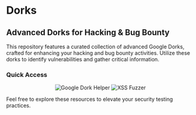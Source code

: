 # Dorks

## Advanced Dorks for Hacking & Bug Bounty

This repository features a curated collection of advanced Google Dorks, crafted for enhancing your hacking and bug bounty activities. Utilize these dorks to identify vulnerabilities and gather critical information.

### Quick Access

<p align="center">
    <a href="https://snowden-pc.github.io/google_dork_helper/" target="_blank" style="text-decoration: none;">
        <img src="https://img.shields.io/badge/Google%20Dork%20Helper-%2300aaff.svg?style=for-the-badge&logo=google" alt="Google Dork Helper" />
    </a>
    <a href="https://snowden-pc.github.io/xss_fuzzer/" target="_blank" style="text-decoration: none;">
        <img src="https://img.shields.io/badge/XSS%20Fuzzer-%23ff4500.svg?style=for-the-badge&logo=fire" alt="XSS Fuzzer" />
    </a>
</p>

Feel free to explore these resources to elevate your security testing practices.

